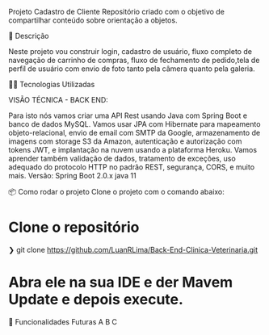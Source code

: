 Projeto Cadastro de Cliente
Repositório criado com o objetivo de compartilhar
conteúdo sobre orientação a objetos.

🚀 Descrição

Neste projeto vou construir login, cadastro de usuário,
fluxo completo de navegação de carrinho de compras,
fluxo de fechamento de pedido,tela de perfil de usuário
com envio de foto tanto pela câmera quanto pela galeria.

👨‍💻️ Tecnologias Utilizadas

VISÃO TÉCNICA - BACK END:

Para isto nós vamos criar uma API Rest usando Java
com Spring Boot e banco de dados MySQL.
Vamos usar JPA com Hibernate para mapeamento objeto-relacional,
envio de email com SMTP da Google, armazenamento de imagens
com storage S3 da Amazon, autenticação e autorização com tokens JWT,
e implantação na nuvem usando a plataforma Heroku.
Vamos aprender também validação de dados, tratamento de exceções,
uso adequado do protocolo HTTP no padrão REST, segurança, CORS, e muito mais.
Versão: 
Spring Boot 2.0.x
java 11


📦️ Como rodar o projeto
Clone o projeto com o comando abaixo:

 # Clone o repositório
 ❯ git clone https://github.com/LuanRLima/Back-End-Clinica-Veterinaria.git
 # Abra ele na sua IDE e der Mavem Update e depois execute.
🔮 Funcionalidades Futuras
 A
 B
 C
